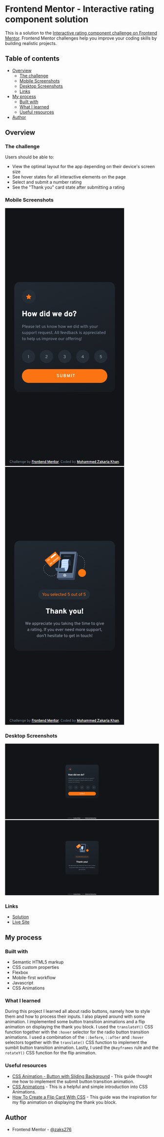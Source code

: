 # Frontend Mentor - Interactive rating component solution

This is a solution to the [Interactive rating component challenge on Frontend Mentor](https://www.frontendmentor.io/challenges/interactive-rating-component-koxpeBUmI). Frontend Mentor challenges help you improve your coding skills by building realistic projects.

## Table of contents

-   [Overview](#overview)
    -   [The challenge](#the-challenge)
    -   [Mobile Screenshots](#mobile-screenshots)
    -   [Desktop Screenshots](#desktop-screenshots)
    -   [Links](#links)
-   [My process](#my-process)
    -   [Built with](#built-with)
    -   [What I learned](#what-i-learned)
    -   [Useful resources](#useful-resources)
-   [Author](#author)

## Overview

### The challenge

Users should be able to:

-   View the optimal layout for the app depending on their device's screen size
-   See hover states for all interactive elements on the page
-   Select and submit a number rating
-   See the "Thank you" card state after submitting a rating

### Mobile Screenshots

![Rating state mobile screenshot](./images/mobile-screenshot.png)
![Thank you state mobile screenshot](./images/mobile-screenshot-3.png)

### Desktop Screenshots

![Rating state desktop screenshot](./images/desktop-screenshot.png)
![Thank you state desktop screenshot](./images/desktop-screenshot-2.png)

### Links

-   [Solution](https://github.com/zaks276/frontend-mentor-challenges/tree/main/interactive-rating-component-main)
-   [Live Site](https://mzk-frontend-mentor-challenges.netlify.app/interactive-rating-component-main)

## My process

### Built with

-   Semantic HTML5 markup
-   CSS custom properties
-   Flexbox
-   Mobile-first workflow
-   Javascript
-   CSS Animations

### What I learned

During this project I learned all about radio buttons, namely how to style them and how to process their inputs. I also played around with some animation. I implemented some button transition animations and a flip animation on displaying the thank you block. I used the `translateY()` CSS function together with the `:hover` selector for the radio button transition animations. I used a combination of the `::before`, `::after` and `:hover` selectors together with the `translate()` CSS function to implement the sumbit button transition animation. Lastly, I used the `@keyframes` rule and the `rotateY()` CSS function for the flip animation.

### Useful resources

-   [CSS Animation - Button with Sliding Background](https://codepen.io/Chen0682/pen/Rveoom) - This guide thought me how to implement the submit button transition animation.
-   [CSS Animations](https://www.w3schools.com/css/css3_animations.asp) - This is a helpful and simple introduction into CSS Animations.
-   [How To Create a Flip Card With CSS](https://www.w3schools.com/howto/howto_css_flip_card.asp) - This guide was the inspiration for my flip animation on displaying the thank you block.

## Author

-   Frontend Mentor - [@zaks276](https://www.frontendmentor.io/profile/zaks276)
